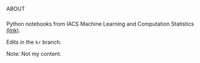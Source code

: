 ABOUT
#####
Python notebooks from IACS Machine Learning and Computation Statistics [(link)](https://onefishy.github.io/Rwanda-Data-Science/).

Edits in the `kr` branch.

Note: Not my content.
